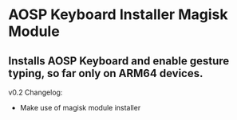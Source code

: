 # AOSP Keyboard Installer Magisk Module

## Installs AOSP Keyboard and enable gesture typing, so far only on ARM64 devices.
v0.2
Changelog:
- Make use of magisk module installer
